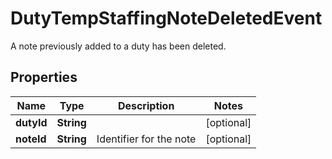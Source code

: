 

# DutyTempStaffingNoteDeletedEvent

A note previously added to a duty has been deleted.
## Properties

Name | Type | Description | Notes
------------ | ------------- | ------------- | -------------
**dutyId** | **String** |  |  [optional]
**noteId** | **String** | Identifier for the note |  [optional]



